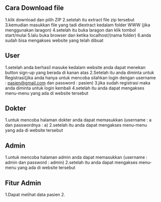 ## Cara Download file
1.klik download dan pilih ZIP
2.setelah itu extract file zip tersebut
3.kemudian masukkan file yang tadi diextract kedalam folder WWW (jika menggunakan laragon)
4.setelah itu buka laragon dan klik tombol start/mulai 
5.lalu buka browser dan ketika localhost/(nama folder)
6.anda sudah bisa mengakses website yang telah dibuat

## User
1.setelah anda berhasil masuke kedalam website anda dapat menekan button sign-up yang berada di kanan atas
2.Setelah itu anda diminta untuk Registrasi(jika anda hanya untuk mencoba silahkan login dengan username : pasien@gmail.com dan password : pasien)
3.jika sudah registrasi maka anda diminta untuk login kembali
4.setelah itu anda dapat mengakses menu-menu yang ada di website tersebut

## Dokter
1.untuk mencoba halaman dokter anda dapat memasukkan (username : a dan passwordnya : a)
2.setelah itu anda dapat mengakses menu-menu yang ada di website tersebut

## Admin
1.untuk mencoba halaman admin anda dapat memasukkan (username : admin dan password : admin)
2.setelah itu anda dapat mengakses menu-menu yang ada di website tersebut


## Fitur Admin
1.Dapat melihat data pasien
2.